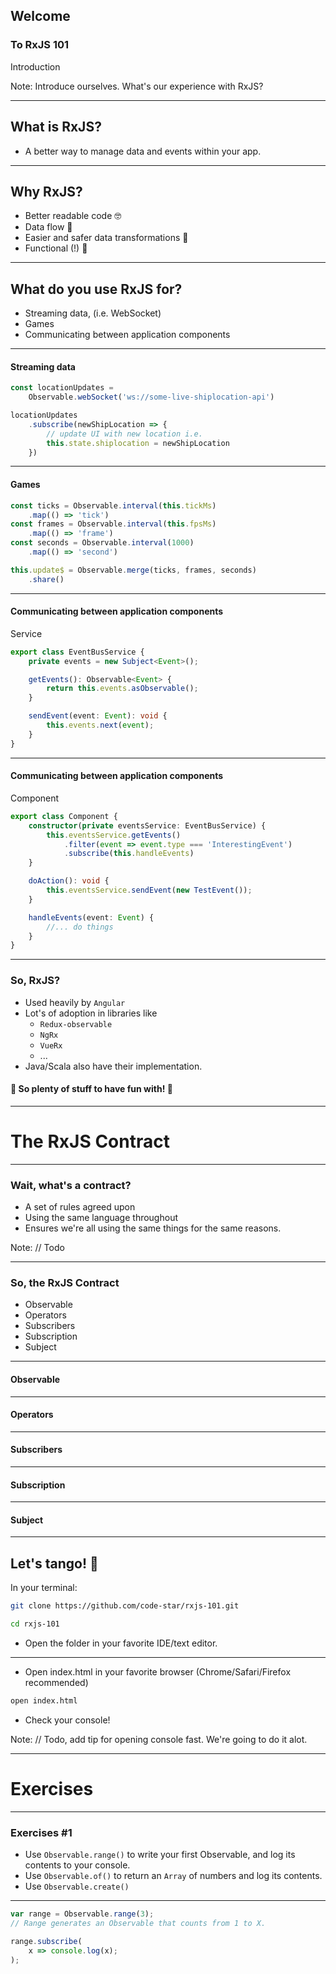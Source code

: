 ## Welcome
### To RxJS 101 <!-- .element: class="fragment" -->
Introduction <!-- .element: class="fragment" -->

Note: Introduce ourselves. What's our experience with RxJS?

---

## What is RxJS?

* A better way to manage data and events within your app. <!-- .element: class="fragment" -->

---

## Why RxJS?

* Better readable code 🤓<!-- .element: class="fragment" -->
* Data flow 🌊<!-- .element: class="fragment" -->
* Easier and safer data transformations 🤖<!-- .element: class="fragment" -->
* Functional (!) 🙌<!-- .element: class="fragment" -->

---

## What do you use RxJS for?

* Streaming data, (i.e. WebSocket) <!-- .element: class="fragment" -->
* Games <!-- .element: class="fragment" -->
* Communicating between application components <!-- .element: class="fragment" -->

----

#### Streaming data

```ts
const locationUpdates =
    Observable.webSocket('ws://some-live-shiplocation-api')

locationUpdates
    .subscribe(newShipLocation => {
        // update UI with new location i.e.
        this.state.shiplocation = newShipLocation
    })

```

----

#### Games

```ts
const ticks = Observable.interval(this.tickMs)
    .map(() => 'tick')
const frames = Observable.interval(this.fpsMs)
    .map(() => 'frame')
const seconds = Observable.interval(1000)
    .map(() => 'second')

this.update$ = Observable.merge(ticks, frames, seconds)
    .share()
```

----

#### Communicating between application components

Service
```ts
export class EventBusService {
    private events = new Subject<Event>();

    getEvents(): Observable<Event> {
        return this.events.asObservable();
    }

    sendEvent(event: Event): void {
        this.events.next(event);
    }
}
```

----

#### Communicating between application components

Component
```ts
export class Component {
    constructor(private eventsService: EventBusService) {
        this.eventsService.getEvents()
            .filter(event => event.type === 'InterestingEvent')
            .subscribe(this.handleEvents)
    }

    doAction(): void {
        this.eventsService.sendEvent(new TestEvent());
    }

    handleEvents(event: Event) { 
        //... do things 
    }
}
```

---

### So, RxJS?

* Used heavily by `Angular`
* Lot's of adoption in libraries like 
    * `Redux-observable`
    * `NgRx`
    * `VueRx`
    * ...
* Java/Scala also have their implementation.

#### 🤩 So plenty of stuff to have fun with! 🤩 <!-- .element: class="fragment" -->

---

# The RxJS Contract

---

### Wait, what's a contract?

* A set of rules agreed upon <!-- .element: class="fragment" -->
* Using the same language throughout <!-- .element: class="fragment" -->
* Ensures we're all using the same things for the same reasons. <!-- .element: class="fragment" -->

Note: // Todo

---

### So, the RxJS Contract

* Observable
* Operators
* Subscribers
* Subscription
* Subject

----

#### Observable

----

#### Operators

----

#### Subscribers

----

#### Subscription

----

#### Subject

---

## Let's tango! 💃

In your terminal: 

```sh
git clone https://github.com/code-star/rxjs-101.git

cd rxjs-101
```

* Open the folder in your favorite IDE/text editor.

----

* Open index.html in your favorite browser (Chrome/Safari/Firefox recommended)

```sh
open index.html
```

* Check your console!

Note: // Todo, add tip for opening console fast. We're going to do it alot.

---

# Exercises

----

### Exercises #1

- Use `Observable.range()` to write your first Observable, and log its contents to your console.
- Use `Observable.of()` to return an `Array` of numbers and log its contents.
- Use `Observable.create()`

----

```js
var range = Observable.range(3);
// Range generates an Observable that counts from 1 to X.

range.subscribe(
    x => console.log(x);
);
```